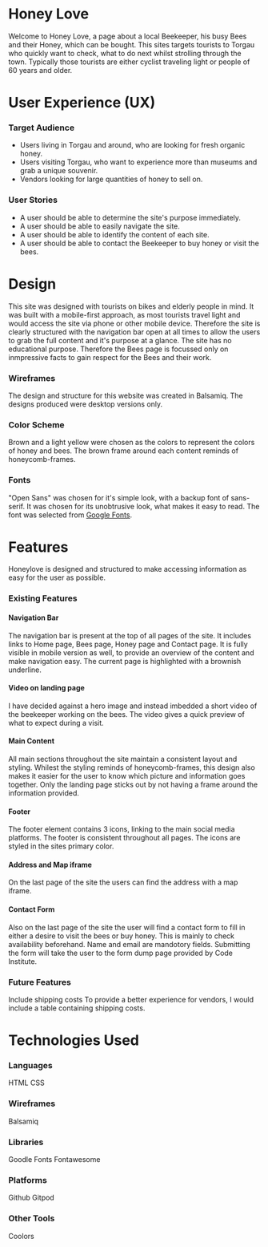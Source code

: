 # Honey Love
Welcome to Honey Love, a page about a local Beekeeper, his busy Bees and their Honey, which can be bought. This sites targets tourists to Torgau who quickly want to check, what to do next whilst strolling through the town. Typically those tourists are either cyclist traveling light or people of 60 years and older. 
# User Experience (UX)
### Target Audience
- Users living in Torgau and around, who are looking for fresh organic honey.
- Users visiting Torgau, who want to experience more than museums and grab a unique souvenir.
- Vendors looking for large quantities of honey to sell on.
### User Stories
- A user should be able to determine the site's purpose immediately.
- A user should be able to easily navigate the site.
- A user should be able to identify the content of each site.
- A user should be able to contact the Beekeeper to buy honey or visit the bees.
# Design
This site was designed with tourists on bikes and elderly people in mind. It was built with a mobile-first approach, as most tourists travel light and would access the site via phone or other mobile device. Therefore the site is clearly structured with the navigation bar open at all times to allow the users to grab the full content and it's purpose at a glance. The site has no educational purpose. Therefore the Bees page is focussed only on inmpressive facts to gain respect for the Bees and their work.
### Wireframes
The design and structure for this website was created in Balsamiq. The designs produced were desktop versions only.
### Color Scheme
Brown and a light yellow were chosen as the colors to represent the colors of honey and bees. The brown frame around each content reminds of honeycomb-frames.
### Fonts
"Open Sans" was chosen for it's simple look, with a backup font of sans-serif. It was chosen for its unobtrusive look, what makes it easy to read. The font was selected from [Google Fonts](https://fonts.google.com/).
# Features
Honeylove is designed and structured to make accessing information as easy for the user as possible.
### Existing Features
#### Navigation Bar
The navigation bar is present at the top of all pages of the site. It includes links to Home page, Bees page, Honey page and Contact page. It is fully visible in mobile version as well, to provide an overview of the content and make navigation easy.
The current page is highlighted with a brownish underline.
#### Video on landing page
I have decided against a hero image and instead imbedded a short video of the beekeeper working on the bees. The video gives a quick preview of what to expect during a visit.
#### Main Content
All main sections throughout the site maintain a consistent layout and styling. Whilest the styling reminds of honeycomb-frames, this design also makes it easier for the user to know which picture and information goes together.
Only the landing page sticks out by not having a frame around the information provided. 
#### Footer
The footer element contains 3 icons, linking to the main social media platforms.
The footer is consistent throughout all pages.
The icons are styled in the sites primary color.
#### Address and Map iframe
On the last page of the site the users can find the address with a map iframe.
#### Contact Form
Also on the last page of the site the user will find a contact form to fill in either a desire to visit the bees or buy honey. This is mainly to check availability beforehand.
Name and email are mandotory fields. 
Submitting the form will take the user to the form dump page provided by Code Institute.
### Future Features
Include shipping costs
To provide a better experience for vendors, I would include a table containing shipping costs.
# Technologies Used
### Languages
HTML
CSS
### Wireframes
Balsamiq
### Libraries
Goodle Fonts
Fontawesome
### Platforms
Github
Gitpod
### Other Tools
Coolors
